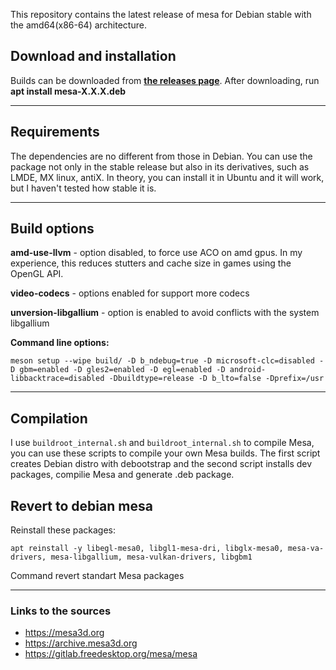 

This repository contains the latest release of mesa for Debian stable with the amd64(x86-64) architecture.

## Download and installation

Builds can be downloaded from [**the releases page**](https://github.com/execlibs/mesa-debian/releases). After downloading, run **apt install mesa-X.X.X.deb**

---

## Requirements

The dependencies are no different from those in Debian. You can use the package not only in the stable release but also in its derivatives, such as LMDE, MX linux, antiX. In theory, you can install it in Ubuntu and it will work, but I haven't tested how stable it is.

---

## Build options

**amd-use-llvm** - option disabled, to force use ACO on amd gpus. In my experience, this reduces stutters and cache size in games using the OpenGL API.

**video-codecs** - options enabled for support more codecs

**unversion-libgallium** - option is enabled to avoid conflicts with the system libgallium

**Command line options:**

    meson setup --wipe build/ -D b_ndebug=true -D microsoft-clc=disabled -D gbm=enabled -D gles2=enabled -D egl=enabled -D android-libbacktrace=disabled -Dbuildtype=release -D b_lto=false -Dprefix=/usr

---

## Compilation

I use `buildroot_internal.sh` and `buildroot_internal.sh` to compile Mesa, you can use these scripts to compile your own Mesa builds. The first script creates Debian distro with debootstrap and the second script installs dev packages, compilie Mesa and generate .deb package.

## Revert to debian mesa

Reinstall these packages:

    apt reinstall -y libegl-mesa0, libgl1-mesa-dri, libglx-mesa0, mesa-va-drivers, mesa-libgallium, mesa-vulkan-drivers, libgbm1

Command revert standart Mesa packages

---

### Links to the sources

* https://mesa3d.org
* https://archive.mesa3d.org
* https://gitlab.freedesktop.org/mesa/mesa
